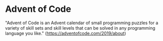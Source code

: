 # Advent of Code
"Advent of Code is an Advent calendar of small programming puzzles for a variety of skill sets and skill levels that can be solved in any programming language you like." (https://adventofcode.com/2019/about)
